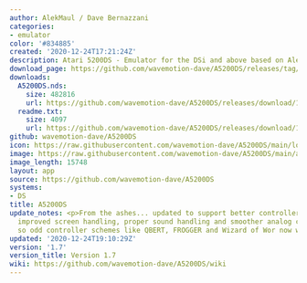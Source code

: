 ```yaml
---
author: AlekMaul / Dave Bernazzani
categories:
- emulator
color: '#834885'
created: '2020-12-24T17:21:24Z'
description: Atari 5200DS - Emulator for the DSi and above based on Alekmaul's work
download_page: https://github.com/wavemotion-dave/A5200DS/releases/tag/1.7
downloads:
  A5200DS.nds:
    size: 482816
    url: https://github.com/wavemotion-dave/A5200DS/releases/download/1.7/A5200DS.nds
  readme.txt:
    size: 4097
    url: https://github.com/wavemotion-dave/A5200DS/releases/download/1.7/readme.txt
github: wavemotion-dave/A5200DS
icon: https://raw.githubusercontent.com/wavemotion-dave/A5200DS/main/logo.bmp
image: https://raw.githubusercontent.com/wavemotion-dave/A5200DS/main/arm9/gfx/bgTop.png
image_length: 15748
layout: app
source: https://github.com/wavemotion-dave/A5200DS
systems:
- DS
title: A5200DS
update_notes: <p>From the ashes... updated to support better controller handling,
  improved screen handling, proper sound handling and smoother analog controls. Patches
  so odd controller schemes like QBERT, FROGGER and Wizard of Wor now work.</p>
updated: '2020-12-24T19:10:29Z'
version: '1.7'
version_title: Version 1.7
wiki: https://github.com/wavemotion-dave/A5200DS/wiki
---
```

